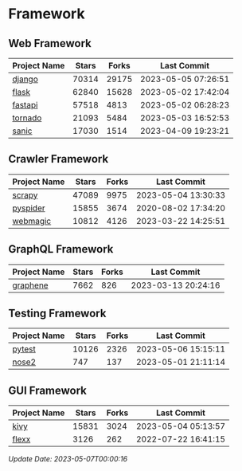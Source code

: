 # Framework

## Web Framework
| Project Name | Stars | Forks | Last Commit |
| ------------ | ----- | ----- | ----------- |
| [django](https://github.com/django/django) | 70314 | 29175 | 2023-05-05 07:26:51 |
| [flask](https://github.com/pallets/flask) | 62840 | 15628 | 2023-05-02 17:42:04 |
| [fastapi](https://github.com/tiangolo/fastapi) | 57518 | 4813 | 2023-05-02 06:28:23 |
| [tornado](https://github.com/tornadoweb/tornado) | 21093 | 5484 | 2023-05-03 16:52:53 |
| [sanic](https://github.com/sanic-org/sanic) | 17030 | 1514 | 2023-04-09 19:23:21 |

## Crawler Framework
| Project Name | Stars | Forks | Last Commit |
| ------------ | ----- | ----- | ----------- |
| [scrapy](https://github.com/scrapy/scrapy) | 47089 | 9975 | 2023-05-04 13:30:33 |
| [pyspider](https://github.com/binux/pyspider) | 15855 | 3674 | 2020-08-02 17:34:20 |
| [webmagic](https://github.com/code4craft/webmagic) | 10812 | 4126 | 2023-03-22 14:25:51 |

## GraphQL Framework
| Project Name | Stars | Forks | Last Commit |
| ------------ | ----- | ----- | ----------- |
| [graphene](https://github.com/graphql-python/graphene) | 7662 | 826 | 2023-03-13 20:24:16 |

## Testing Framework
| Project Name | Stars | Forks | Last Commit |
| ------------ | ----- | ----- | ----------- |
| [pytest](https://github.com/pytest-dev/pytest) | 10126 | 2326 | 2023-05-06 15:15:11 |
| [nose2](https://github.com/nose-devs/nose2) | 747 | 137 | 2023-05-01 21:11:14 |

## GUI Framework
| Project Name | Stars | Forks | Last Commit |
| ------------ | ----- | ----- | ----------- |
| [kivy](https://github.com/kivy/kivy) | 15831 | 3024 | 2023-05-04 05:13:57 |
| [flexx](https://github.com/flexxui/flexx) | 3126 | 262 | 2022-07-22 16:41:15 |

*Update Date: 2023-05-07T00:00:16*